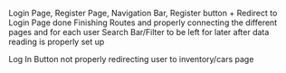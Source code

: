 Login Page, Register Page, Navigation Bar, Register button + Redirect to Login Page done
Finishing Routes and properly connecting the different pages and for each user
Search Bar/Filter to be left for later after data reading is properly set up

Log In Button not properly redirecting user to inventory/cars page
